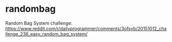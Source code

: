 # randombag
Random Bag System challenge: https://www.reddit.com/r/dailyprogrammer/comments/3ofsyb/20151012_challenge_236_easy_random_bag_system/
